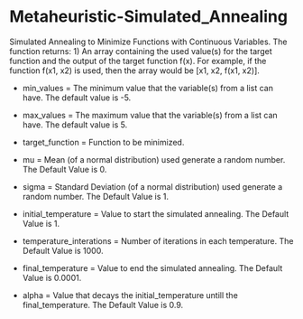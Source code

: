 # Metaheuristic-Simulated_Annealing
Simulated Annealing to Minimize Functions with Continuous Variables. The function returns: 1) An array containing the used value(s) for the target function and the output of the target function f(x). For example, if the function f(x1, x2) is used, then the array would be [x1, x2, f(x1, x2)].  


* min_values = The minimum value that the variable(s) from a list can have. The default value is -5.

* max_values = The maximum value that the variable(s) from a list can have. The default value is  5.

* target_function = Function to be minimized.

* mu = Mean (of a normal distribution) used generate a random number. The Default Value is 0.

* sigma = Standard Deviation (of a normal distribution) used generate a random number. The Default Value is 1.

* initial_temperature = Value to start the simulated annealing. The Default Value is 1.

* temperature_interations = Number of iterations in each temperature. The Default Value is 1000.

* final_temperature = Value to end the simulated annealing. The Default Value is 0.0001.

* alpha = Value that decays the initial_temperature untill the final_temperature. The Default Value is 0.9.
